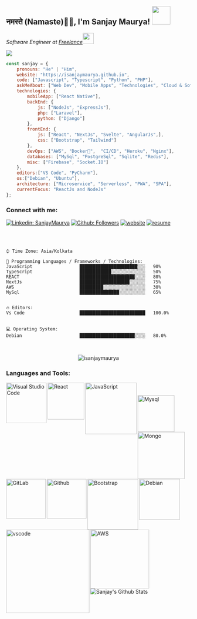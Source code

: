 <h2>नमस्ते (Namaste)🙏🏻, I'm Sanjay Maurya! <img src="https://media.giphy.com/media/12oufCB0MyZ1Go/giphy.gif" width="50"></h2>

<!-- <img align='right' src="https://media.giphy.com/media/M9gbBd9nbDrOTu1Mqx/giphy.gif" width="230"> -->
<p>
  <em>Software Engineer at <a href="http://isanjaymaurya.github.io">Freelance</a><img src="https://media.giphy.com/media/WUlplcMpOCEmTGBtBW/giphy.gif" width="30">
</em>
</p>
<a href="https://github.com/antonkomarev/github-profile-views-counter">
    <img src="https://komarev.com/ghpvc/?username=isanjaymaurya&style=for-the-badge">
</a>


```javascript
const sanjay = {
    pronouns: "He" | "Him",
    website: "https://isanjaymaurya.github.io",
    code: ["Javascript", "Typescript", "Python", "PHP"],
    askMeAbout: ["Web Dev", "Mobile Apps", "Technologies", "Cloud & Software Architecture",],
    technologies: {
        mobileApp: ["React Native"],
        backEnd: {
            js: ["NodeJs", "ExpressJs"],
            php: ["Laravel"],
            python: ["Django"]
        },
        frontEnd: {
            js: ["React", "NextJs", "Svelte", "AngularJs",],
            css: ["Bootstrap", "Tailwind"]
        },
        devOps: ["AWS", "Docker🐳",  "CI/CD", "Heroku", "Nginx"],
        databases: ["MySql", "PostgreSql", "Sqlite", "Redis"],
        misc: ["Firebase", "Socket.IO"]
    },
    editors:["VS Code", "PyCharm"],
    os:["Debian", "Ubuntu"],
    architecture: ["Microservice", "Serverless", "PWA", "SPA"],
    currentFocus: "ReactJs and NodeJs"
};
```
### Connect with me:



[![Linkedin: SanjayMaurya](https://img.shields.io/badge/-sanjaymaurya-blue?style=for-the-badge&logo=Linkedin&logoColor=white&link=https://www.linkedin.com/in/sanjay-maurya-0a63221b1/)](https://www.linkedin.com/in/sanjay-maurya-0a63221b1/)
[![Github: Followers](https://img.shields.io/badge/-isanjaymaurya-blue?style=for-the-badge&logo=Github&logoColor=white&link=https://github.com/isanjaymaurya/)](https://github.com/isanjaymaurya/)
[![website](https://img.shields.io/badge/Website-46a2f1.svg?&style=for-the-badge&logo=Google-Chrome&logoColor=white&link=https://isanjaymaurya.github.io//)](https://isanjaymaurya.github.io//)
[![resume](https://img.shields.io/badge/Download_Resume-46a2f1.svg?&style=for-the-badge&logo=Google-Chrome&logoColor=white&link=https://github.com/isanjaymaurya/resume/raw/master/Sanjay%20Maurya.pdf/)](https://github.com/isanjaymaurya/resume/raw/master/Sanjay%20Maurya.pdf/)

<br />
<br />



```text
⌚︎ Time Zone: Asia/Kolkata

💬 Programming Languages / Frameworks / Technologies:
JavaScript                  ██████████████████████░░░   90%
TypeScript                  ████████████░░░░░░░░░░░░░   50%
REACT                       █████████████████████░░░░   80%
NextJs                      ███████████████████░░░░░░   75%
AWS                         █████████░░░░░░░░░░░░░░░░   30%
MySql                       ███████████████░░░░░░░░░░   65%


🔥 Editors:
Vs Code                     █████████████████████████   100.0%


💻 Operating System:
Debian                      █████████████████████░░░░   80.0%

```
<br />
<p align="center">
  <img src="https://github-readme-stats.vercel.app/api/top-langs/?username=isanjaymaurya&layout=compact&hide=php,c,html,roff&langs_count=10" alt="isanjaymaurya" />
</p>


### Languages and Tools:

<img align="left" alt="Visual Studio Code" width="110px" src="https://img.shields.io/badge/Node.js-339933?style=for-the-badge&logo=nodedotjs&logoColor=white" />
<img align="left" alt="React" width="100px" src="https://img.shields.io/badge/React-20232A?style=for-the-badge&logo=react&logoColor=61DAFB" />
<img align="left" alt="JavaScript" width="140px" src="https://img.shields.io/badge/TypeScript-007ACC?style=for-the-badge&logo=typescript&logoColor=white" />

<br/>
<br/>
<section>
<img align="left" alt="Mysql" width="100px" src="https://img.shields.io/badge/MySQL-005C84?style=for-the-badge&logo=mysql&logoColor=white" />
<img align="left" alt="Mongo" width="128px" src="https://img.shields.io/badge/MongoDB-4EA94B?style=for-the-badge&logo=mongodb&logoColor=white" />
<img align="left" alt="GitLab" width="108px" src="https://img.shields.io/badge/GitLab-330F63?style=for-the-badge&logo=gitlab&logoColor=white" />
<img align="left" alt="Github" width="108px" src="https://img.shields.io/badge/GitHub-100000?style=for-the-badge&logo=github&logoColor=white" />
<img align="left" alt="Bootstrap" width="138px" src="https://img.shields.io/badge/Bootstrap-563D7C?style=for-the-badge&logo=bootstrap&logoColor=white" />
</section>
<br/>
<br/>
<section>
<img align="left" alt="Debian" width="111px" src="https://img.shields.io/badge/Debian-A81D33?style=for-the-badge&logo=debian&logoColor=white" />
<img align="left" alt="vscode" width="227px" src="https://img.shields.io/badge/Visual_Studio_Code-0078D4?style=for-the-badge&logo=visual%20studio%20code&logoColor=white" />
<img align="left" alt="AWS" width="160px" src="https://img.shields.io/badge/Amazon_AWS-FF9900?style=for-the-badge&logo=amazonaws&logoColor=white" />
</section>
<br />
<br />
<br />
<br />


<img align="left" alt="Sanjay's Github Stats" src="https://github-readme-stats.vercel.app/api?username=isanjaymaurya&show_icons=true&hide_border=true" />




[website]: https://isanjaymaurya.github.io
[linkedin]: https://linkedin.com/in/sanjay-maurya-0a63221b1

<br/>


